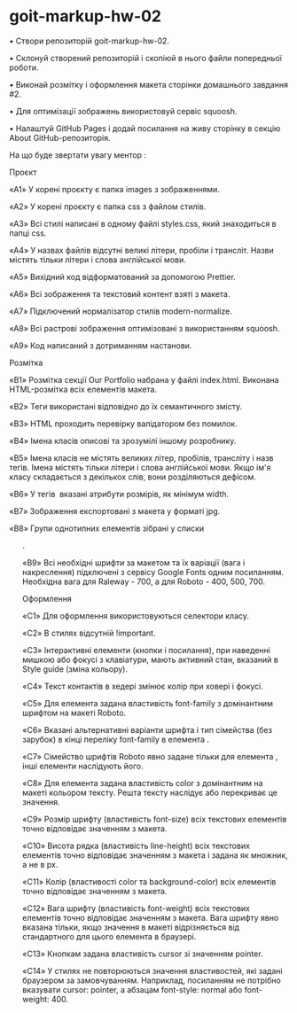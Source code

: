 # goit-markup-hw-02

• Створи репозиторій goit-markup-hw-02.

• Склонуй створений репозиторій і скопіюй в нього файли попередньої роботи.

• Виконай розмітку і оформлення макета сторінки домашнього завдання #2.

• Для оптимізації зображень використовуй сервіс squoosh.

• Налаштуй GitHub Pages і додай посилання на живу сторінку в секцію About
GitHub-репозиторія.

На що буде звертати увагу ментор :

Проєкт

«A1» У корені проєкту є папка images з зображеннями.

«A2» У корені проєкту є папка css з файлом стилів.

«A3» Всі стилі написані в одному файлі styles.css, який знаходиться в папці css.

«A4» У назвах файлів відсутні великі літери, пробіли і трансліт. Назви містять
тільки літери і слова англійської мови.

«A5» Вихідний код відформатований за допомогою Prettier.

«A6» Всі зображення та текстовий контент взяті з макета.

«A7» Підключений нормалізатор стилів modern-normalize.

«A8» Всі растрові зображення оптимізовані з використанням squoosh.

«A9» Код написаний з дотриманням настанови.

Розмітка

«B1» Розмітка секції Our Portfolio набрана у файлі index.html. Виконана
HTML-розмітка всіх елементів макета.

«B2» Теги використані відповідно до їх семантичного змісту.

«B3» HTML проходить перевірку валідатором без помилок.

«B4» Імена класів описові та зрозумілі іншому розробнику.

«B5» Імена класів не містять великих літер, пробілів, трансліту і назв тегів.
Імена містять тільки літери і слова англійської мови. Якщо ім'я класу
складається з декількох слів, вони розділяються дефісом.

«B6» У тегів <img> вказані атрибути розмірів, як мінімум width.

«B7» Зображення експортовані з макета у форматі jpg.

«B8» Групи однотипних елементів зібрані у списки <ul>.

«B9» Всі необхідні шрифти за макетом та їх варіації (вага і накреслення)
підключені з сервісу Google Fonts одним посиланням. Необхідна вага для Raleway -
700, а для Roboto - 400, 500, 700.

Оформлення

«C1» Для оформлення використовуються селектори класу.

«C2» В стилях відсутній !important.

«C3» Інтерактивні елементи (кнопки і посилання), при наведенні мишкою або фокусі
з клавіатури, мають активний стан, вказаний в Style guide (зміна кольору).

«С4» Текст контактів в хедері змінює колір при ховері і фокусі.

«С5» Для елемента <body> задана властивість font-family з домінантним шрифтом на
макеті Roboto.

«С6» Вказані альтернативні варіанти шрифта і тип сімейства (без зарубок) в кінці
переліку font-family в елемента <body>.

«С7» Сімейство шрифтів Roboto явно задане тільки для елемента <body>, інші
елементи наслідують його.

«С8» Для елемента <body> задана властивість color з домінантним на макеті
кольором тексту. Решта тексту наслідує або перекриває це значення.

«С9» Розмір шрифту (властивість font-size) всіх текстових елементів точно
відповідає значенням з макета.

«С10» Висота рядка (властивість line-height) всіх текстових елементів точно
відповідає значенням з макета і задана як множник, а не в px.

«С11» Колір (властивості color та background-color) всіх елементів точно
відповідає значенням з макета.

«С12» Вага шрифту (властивість font-weight) всіх текстових елементів точно
відповідає значенням з макета. Вага шрифту явно вказана тільки, якщо значення в
макеті відрізняється від стандартного для цього елемента в браузері.

«С13» Кнопкам задана властивість cursor зі значенням pointer.

«С14» У стилях не повторюються значення властивостей, які задані браузером за
замовчуванням. Наприклад, посиланням не потрібно вказувати cursor: pointer, а
абзацам font-style: normal або font-weight: 400.
